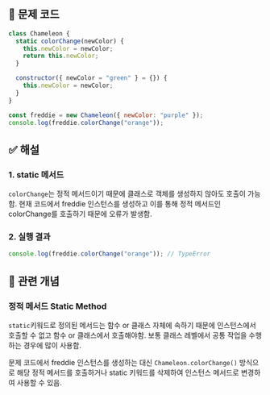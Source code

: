 ## 🔎 문제 코드

```js
class Chameleon {
  static colorChange(newColor) {
    this.newColor = newColor;
    return this.newColor;
  }

  constructor({ newColor = "green" } = {}) {
    this.newColor = newColor;
  }
}

const freddie = new Chameleon({ newColor: "purple" });
console.log(freddie.colorChange("orange"));
```

## ✅ 해설

### 1. static 메서드

`colorChange`는 정적 메서드이기 때문에 클래스로 객체를 생성하지 않아도 호출이 가능함.
현재 코드에서 freddie 인스턴스를 생성하고 이를 통해 정적 메서드인 colorChange를 호출하기 때문에 오류가 발생함.

### 2. 실행 결과

```js
console.log(freddie.colorChange("orange")); // TypeError
```

## 🧠 관련 개념

### 정적 메서드 Static Method

`static`키워드로 정의된 메서드는 함수 or 클래스 자체에 속하기 때문에 인스턴스에서 호출할 수 없고 함수 or 클래스에서 호출해야함. 보통 클래스 레벨에서 공통 작업을 수행하는 경우에 많이 사용함.

문제 코드에서 freddie 인스턴스를 생성하는 대신 `Chameleon.colorChange()` 방식으로 해당 정적 메서드를 호출하거나 static 키워드를 삭제하여 인스턴스 메서드로 변경하여 사용할 수 있음.

